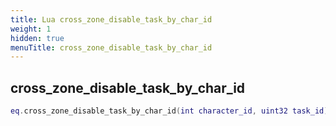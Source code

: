 ```yaml
---
title: Lua cross_zone_disable_task_by_char_id
weight: 1
hidden: true
menuTitle: cross_zone_disable_task_by_char_id
---
```

## cross_zone_disable_task_by_char_id
```lua
eq.cross_zone_disable_task_by_char_id(int character_id, uint32 task_id) -- void
```